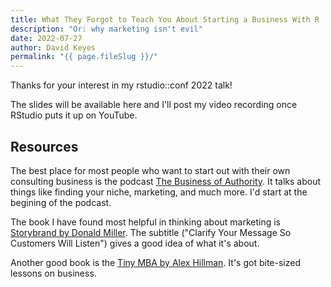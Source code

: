 ```yaml
---
title: What They Forgot to Teach You About Starting a Business With R
description: "Or: why marketing isn't evil"
date: 2022-07-27
author: David Keyes
permalink: "{{ page.fileSlug }}/"
---
```


Thanks for your interest in my rstudio::conf 2022 talk! 

The slides will be available here and I'll post my video recording once RStudio puts it up on YouTube.

<!-- <a href="/static/misc/rbusiness-slides.pdf">Download slides</a> -->

## Resources

The best place for most people who want to start out with their own consulting business is the podcast [The Business of Authority](https://www.thebusinessofauthority.com/). It talks about things like finding your niche, marketing, and much more. I'd start at the begining of the podcast.

The book I have found most helpful in thinking about marketing is [Storybrand by Donald Miller](https://www.amazon.com/Building-StoryBrand-Clarify-Message-Customers/dp/0718033329). The subtitle ("Clarify Your Message So Customers Will Listen") gives a good idea of what it's about.

Another good book is the [Tiny MBA by Alex Hillman](https://stackingthebricks.com/tinymba/). It's got bite-sized lessons on business. 

